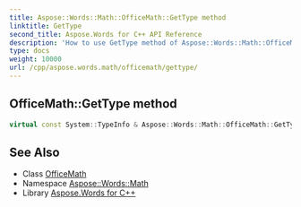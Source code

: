 ```yaml
---
title: Aspose::Words::Math::OfficeMath::GetType method
linktitle: GetType
second_title: Aspose.Words for C++ API Reference
description: 'How to use GetType method of Aspose::Words::Math::OfficeMath class in C++.'
type: docs
weight: 10000
url: /cpp/aspose.words.math/officemath/gettype/
---
```

## OfficeMath::GetType method




```cpp
virtual const System::TypeInfo & Aspose::Words::Math::OfficeMath::GetType() const override
```

## See Also

* Class [OfficeMath](../)
* Namespace [Aspose::Words::Math](../../)
* Library [Aspose.Words for C++](../../../)
